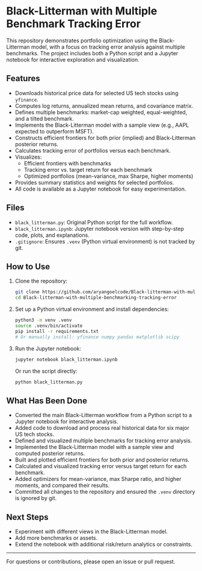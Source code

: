 # Black-Litterman with Multiple Benchmark Tracking Error

This repository demonstrates portfolio optimization using the Black-Litterman model, with a focus on tracking error analysis against multiple benchmarks. The project includes both a Python script and a Jupyter notebook for interactive exploration and visualization.

## Features
- Downloads historical price data for selected US tech stocks using `yfinance`.
- Computes log returns, annualized mean returns, and covariance matrix.
- Defines multiple benchmarks: market-cap weighted, equal-weighted, and a tilted benchmark.
- Implements the Black-Litterman model with a sample view (e.g., AAPL expected to outperform MSFT).
- Constructs efficient frontiers for both prior (implied) and Black-Litterman posterior returns.
- Calculates tracking error of portfolios versus each benchmark.
- Visualizes:
  - Efficient frontiers with benchmarks
  - Tracking error vs. target return for each benchmark
  - Optimized portfolios (mean-variance, max Sharpe, higher moments)
- Provides summary statistics and weights for selected portfolios.
- All code is available as a Jupyter notebook for easy experimentation.

## Files
- `black_litterman.py`: Original Python script for the full workflow.
- `black_litterman.ipynb`: Jupyter notebook version with step-by-step code, plots, and explanations.
- `.gitignore`: Ensures `.venv` (Python virtual environment) is not tracked by git.

## How to Use
1. Clone the repository:
   ```sh
   git clone https://github.com/aryangoelcode/Black-litterman-with-multiple-benchmarking-tracking-error.git
   cd Black-litterman-with-multiple-benchmarking-tracking-error
   ```
2. Set up a Python virtual environment and install dependencies:
   ```sh
   python3 -m venv .venv
   source .venv/bin/activate
   pip install -r requirements.txt
   # Or manually install: yfinance numpy pandas matplotlib scipy
   ```
3. Run the Jupyter notebook:
   ```sh
   jupyter notebook black_litterman.ipynb
   ```
   Or run the script directly:
   ```sh
   python black_litterman.py
   ```

## What Has Been Done
- Converted the main Black-Litterman workflow from a Python script to a Jupyter notebook for interactive analysis.
- Added code to download and process real historical data for six major US tech stocks.
- Defined and visualized multiple benchmarks for tracking error analysis.
- Implemented the Black-Litterman model with a sample view and computed posterior returns.
- Built and plotted efficient frontiers for both prior and posterior returns.
- Calculated and visualized tracking error versus target return for each benchmark.
- Added optimizers for mean-variance, max Sharpe ratio, and higher moments, and compared their results.
- Committed all changes to the repository and ensured the `.venv` directory is ignored by git.

## Next Steps
- Experiment with different views in the Black-Litterman model.
- Add more benchmarks or assets.
- Extend the notebook with additional risk/return analytics or constraints.

---

For questions or contributions, please open an issue or pull request.
